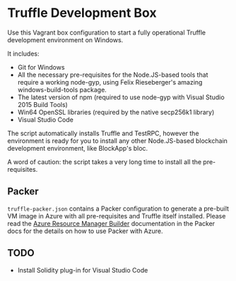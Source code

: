 # Truffle Development Box

Use this Vagrant box configuration to start a fully operational Truffle development environment on Windows.

It includes:

- Git for Windows
- All the necessary pre-requisites for the Node.JS-based tools that require a working node-gyp, using Felix Rieseberger's amazing windows-build-tools package.
- The latest version of npm (required to use node-gyp with Visual Studio 2015 Build Tools)
- Win64 OpenSSL libraries (required by the native secp256k1 library)
- Visual Studio Code

The script automatically installs Truffle and TestRPC, however the environment is ready for you to install any other Node.JS-based blockchain development environment, like BlockApp's bloc.

A word of caution: the script takes a very long time to install all the pre-requisites. 

## Packer

`truffle-packer.json` contains a Packer configuration to generate a pre-built VM image in Azure with all pre-requisites and Truffle itself installed. Please read the [Azure Resource Manager Builder](https://www.packer.io/docs/builders/azure-arm.html) documentation in the Packer docs for the details on how to use Packer with Azure.

## TODO

- Install Solidity plug-in for Visual Studio Code
